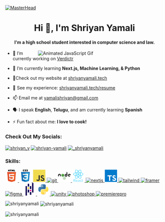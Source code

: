 [![MasterHead](https://i.imgur.com/cfuMtmK.png)](https://www.shriyanyamali.tech/)

<h1 align="center">Hi 👋, I'm Shriyan Yamali</h1>
<h4 align="center">I'm a high school student interested in computer science and law.</h4>
<img align="right" alt="Animated JavaScript Gif" width="400" src="https://media.giphy.com/media/JqmupuTVZYaQX5s094/giphy.gif">

- 🔭 I’m currently working on [Verdictr](https://verdictr.github.io/)

- 🌱 I’m currently learning **Next.js, Machine Learning, & Python**

- 🔗Check out my website at [shriyanyamali.tech](https://www.shriyanyamali.tech/)

- 📄 See my experience: [shriyanyamali.tech/resume](https://shriyanyamali.tech/resume)

- 📫 Email me at yamalishriyan@gmail.com

- 🗣️ I speak **English**, **Telugu**, and am currently learning **Spanish**

- ⚡ Fun fact about me: **I love to cook!**

<h3 align="left">Check Out My Socials:</h3>
<p align="left">
<a href="https://twitter.com/shriyan_y" target="blank"><img align="center" src="https://raw.githubusercontent.com/rahuldkjain/github-profile-readme-generator/master/src/images/icons/Social/twitter.svg" alt="shriyan_y" height="30" width="40" /></a>
<a href="https://linkedin.com/in/shriyan-yamali" target="blank"><img align="center" src="https://raw.githubusercontent.com/rahuldkjain/github-profile-readme-generator/master/src/images/icons/Social/linked-in-alt.svg" alt="shriyan-yamali" height="30" width="40" /></a>
<a href="https://instagram.com/_shriyanyamali" target="blank"><img align="center" src="https://raw.githubusercontent.com/rahuldkjain/github-profile-readme-generator/master/src/images/icons/Social/instagram.svg" alt="_shriyanyamali" height="30" width="40" /></a>
</p>

<h3 align="left">Skills:</h3>
<p align="left"> 
<a href="https://www.w3schools.com/html/" target="_blank" rel="noreferrer"> <img src="https://raw.githubusercontent.com/devicons/devicon/master/icons/html5/html5-original-wordmark.svg" alt="html5" width="40" height="40"/> </a>
<a href="https://www.w3schools.com/css/" target="_blank" rel="noreferrer"> <img src="https://raw.githubusercontent.com/devicons/devicon/master/icons/css3/css3-original-wordmark.svg" alt="css3" width="40" height="40"/> </a>
<a href="https://www.w3schools.com/js/DEFAULT.asp" target="_blank" rel="noreferrer"> <img src="https://raw.githubusercontent.com/devicons/devicon/master/icons/javascript/javascript-original.svg" alt="javascript" width="40" height="40"/> </a>
<a href="https://git-scm.com/" target="_blank" rel="noreferrer"> <img src="https://www.vectorlogo.zone/logos/git-scm/git-scm-icon.svg" alt="git" width="40" height="40"/> </a>
<a href="https://nodejs.org" target="_blank" rel="noreferrer"> <img src="https://raw.githubusercontent.com/devicons/devicon/master/icons/nodejs/nodejs-original-wordmark.svg" alt="nodejs" width="40" height="40"/> </a>
<a href="https://reactjs.org/" target="_blank" rel="noreferrer"> <img src="https://raw.githubusercontent.com/devicons/devicon/master/icons/react/react-original-wordmark.svg" alt="react" width="40" height="40"/> </a> 
<a href="https://nextjs.org/" target="_blank" rel="noreferrer"> <img src="https://miro.medium.com/v2/resize:fit:720/format:webp/1*yqQpg5pkNNY2NCdcmqVstw.png" alt="nextjs" width="40" height="40"/> </a>
<a href="https://www.typescriptlang.org/" target="_blank" rel="noreferrer"> <img src="https://raw.githubusercontent.com/devicons/devicon/master/icons/typescript/typescript-original.svg" alt="typescript" width="40" height="40"/> </a>
<a href="https://tailwindcss.com/" target="_blank" rel="noreferrer"> <img src="https://www.vectorlogo.zone/logos/tailwindcss/tailwindcss-icon.svg" alt="tailwind" width="40" height="40"/> </a>
<a href="https://www.framer.com/" target="_blank" rel="noreferrer"> <img src="https://www.vectorlogo.zone/logos/framer/framer-icon.svg" alt="framer" width="40" height="40"/> </a>
<a href="https://www.figma.com/" target="_blank" rel="noreferrer"> <img src="https://www.vectorlogo.zone/logos/figma/figma-icon.svg" alt="figma" width="40" height="40"/> </a>
<a href="https://pandas.pydata.org/" target="_blank" rel="noreferrer"> <img src="https://raw.githubusercontent.com/devicons/devicon/2ae2a900d2f041da66e950e4d48052658d850630/icons/pandas/pandas-original.svg" alt="pandas" width="40" height="40"/> </a>
<a href="https://www.python.org" target="_blank" rel="noreferrer"> <img src="https://raw.githubusercontent.com/devicons/devicon/master/icons/python/python-original.svg" alt="python" width="40" height="40"/> </a> 
<a href="https://unity.com/" target="_blank" rel="noreferrer"> <img src="https://www.vectorlogo.zone/logos/unity3d/unity3d-icon.svg" alt="unity" width="40" height="40"/> </a> 
<a href="https://www.adobe.com/products/premiere.html" target="_blank" rel="noreferrer"> <img src="https://upload.wikimedia.org/wikipedia/commons/a/af/Adobe_Photoshop_CC_icon.svg" alt="photoshop" width="40" height="40"/> </a> 
<a href="https://www.photoshop.com/en" target="_blank" rel="noreferrer"> <img src="https://upload.wikimedia.org/wikipedia/commons/4/40/Adobe_Premiere_Pro_CC_icon.svg" alt="premierepro" width="40" height="40"/> </a>
</p>


<p><img align="left" src="https://github-readme-stats.vercel.app/api/top-langs?username=shriyanyamali&show_icons=true&locale=en&layout=compact" alt="shriyanyamali" /></p>

<p>&nbsp;<img align="center" src="https://github-readme-stats.vercel.app/api?username=shriyanyamali&show_icons=true&locale=en" alt="shriyanyamali" /></p>

<p><img align="center" src="https://github-readme-streak-stats.herokuapp.com/?user=shriyanyamali&" alt="shriyanyamali" /></p>
